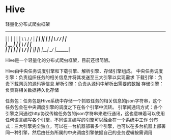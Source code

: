 # Hive
 轻量化分布式爬虫框架
 __    __   __  ____    ____  _______ 
|  |  |  | |  | \   \  /   / |   ____|
|  |__|  | |  |  \   \/   /  |  |__   
|   __   | |  |   \      /   |   __|  
|  |  |  | |  |    \    /    |  |____ 
|__|  |__| |__|     \__/     |_______|

Hive是一个轻量化的分布式爬虫框架，目前还很简陋。

Hive由中央任务调度引擎和下载引擎、解析引擎、存储引擎组成。
中央任务调度引擎：负责组织任务的相关信息并将其发送至三大引擎以实现需求
下载引擎：负责下载网页的源码等信息
解析引擎：负责从源码中解析出需要的数据
存储引擎：负责将相关数据持久化存储

任务包：任务包是Hive系统中存储一个抓取任务的相关信息的json字符串，这个任务包会在中央调度引擎的调度之下在各个引擎中流转。
引擎间通讯方式：各个引擎之间通过http协议传输任务包的json字符串来进行通讯，这也意味着可以使用任何语言编写各个引擎，不同语言编写的引擎可以融合在一个系统中工作
分布式：三大引擎完全独立，可以在一台机器部署多个引擎，也可以在多台机器上部署同一种引擎，然后由任务所属的中央调度引擎依据自己的业务逻辑按需调用